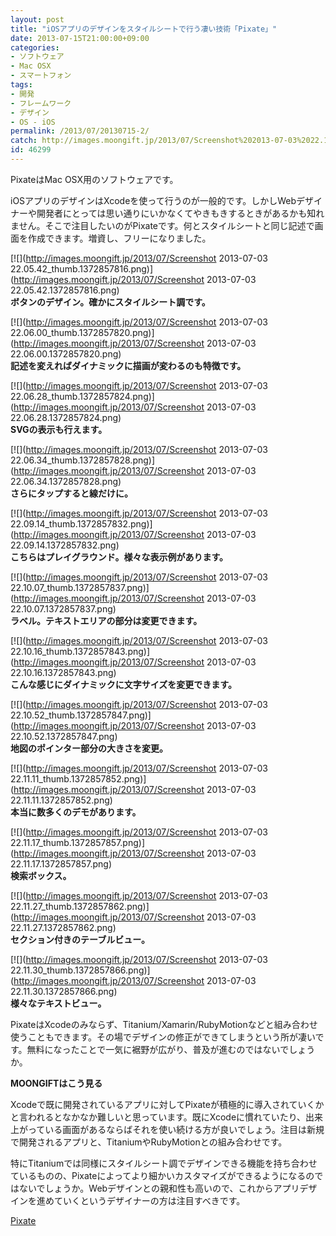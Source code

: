 ```yaml
---
layout: post
title: "iOSアプリのデザインをスタイルシートで行う凄い技術「Pixate」"
date: 2013-07-15T21:00:00+09:00
categories:
- ソフトウェア
- Mac OSX
- スマートフォン
tags: 
- 開発
- フレームワーク
- デザイン
- OS - iOS
permalink: /2013/07/20130715-2/
catch: http://images.moongift.jp/2013/07/Screenshot%202013-07-03%2022.10.16_thumb.1372857843.png
id: 46299
---
```

PixateはMac OSX用のソフトウェアです。

  
  

iOSアプリのデザインはXcodeを使って行うのが一般的です。しかしWebデザイナーや開発者にとっては思い通りにいかなくてやきもきするときがあるかも知れません。そこで注目したいのがPixateです。何とスタイルシートと同じ記述で画面を作成できます。増資し、フリーになりました。

  

[![](http://images.moongift.jp/2013/07/Screenshot 2013-07-03 22.05.42_thumb.1372857816.png)](http://images.moongift.jp/2013/07/Screenshot 2013-07-03 22.05.42.1372857816.png)  
**ボタンのデザイン。確かにスタイルシート調です。**

  

[![](http://images.moongift.jp/2013/07/Screenshot 2013-07-03 22.06.00_thumb.1372857820.png)](http://images.moongift.jp/2013/07/Screenshot 2013-07-03 22.06.00.1372857820.png)  
**記述を変えればダイナミックに描画が変わるのも特徴です。**

  

[![](http://images.moongift.jp/2013/07/Screenshot 2013-07-03 22.06.28_thumb.1372857824.png)](http://images.moongift.jp/2013/07/Screenshot 2013-07-03 22.06.28.1372857824.png)  
**SVGの表示も行えます。**

  

[![](http://images.moongift.jp/2013/07/Screenshot 2013-07-03 22.06.34_thumb.1372857828.png)](http://images.moongift.jp/2013/07/Screenshot 2013-07-03 22.06.34.1372857828.png)  
**さらにタップすると線だけに。**

  

[![](http://images.moongift.jp/2013/07/Screenshot 2013-07-03 22.09.14_thumb.1372857832.png)](http://images.moongift.jp/2013/07/Screenshot 2013-07-03 22.09.14.1372857832.png)  
**こちらはプレイグラウンド。様々な表示例があります。**

  

[![](http://images.moongift.jp/2013/07/Screenshot 2013-07-03 22.10.07_thumb.1372857837.png)](http://images.moongift.jp/2013/07/Screenshot 2013-07-03 22.10.07.1372857837.png)  
**ラベル。テキストエリアの部分は変更できます。**

  

[![](http://images.moongift.jp/2013/07/Screenshot 2013-07-03 22.10.16_thumb.1372857843.png)](http://images.moongift.jp/2013/07/Screenshot 2013-07-03 22.10.16.1372857843.png)  
**こんな感じにダイナミックに文字サイズを変更できます。**

  

[![](http://images.moongift.jp/2013/07/Screenshot 2013-07-03 22.10.52_thumb.1372857847.png)](http://images.moongift.jp/2013/07/Screenshot 2013-07-03 22.10.52.1372857847.png)  
**地図のポインター部分の大きさを変更。**

  

[![](http://images.moongift.jp/2013/07/Screenshot 2013-07-03 22.11.11_thumb.1372857852.png)](http://images.moongift.jp/2013/07/Screenshot 2013-07-03 22.11.11.1372857852.png)  
**本当に数多くのデモがあります。**

  

[![](http://images.moongift.jp/2013/07/Screenshot 2013-07-03 22.11.17_thumb.1372857857.png)](http://images.moongift.jp/2013/07/Screenshot 2013-07-03 22.11.17.1372857857.png)  
**検索ボックス。**

  

[![](http://images.moongift.jp/2013/07/Screenshot 2013-07-03 22.11.27_thumb.1372857862.png)](http://images.moongift.jp/2013/07/Screenshot 2013-07-03 22.11.27.1372857862.png)  
**セクション付きのテーブルビュー。**

  

[![](http://images.moongift.jp/2013/07/Screenshot 2013-07-03 22.11.30_thumb.1372857866.png)](http://images.moongift.jp/2013/07/Screenshot 2013-07-03 22.11.30.1372857866.png)  
**様々なテキストビュー。**

  

PixateはXcodeのみならず、Titanium/Xamarin/RubyMotionなどと組み合わせ使うこともできます。その場でデザインの修正ができてしまうという所が凄いです。無料になったことで一気に裾野が広がり、普及が進むのではないでしょうか。

  
  
  

**MOONGIFTはこう見る**

  

Xcodeで既に開発されているアプリに対してPixateが積極的に導入されていくかと言われるとなかなか難しいと思っています。既にXcodeに慣れていたり、出来上がっている画面があるならばそれを使い続ける方が良いでしょう。注目は新規で開発されるアプリと、TitaniumやRubyMotionとの組み合わせです。

  

特にTitaniumでは同様にスタイルシート調でデザインできる機能を持ち合わせているものの、Pixateによってより細かいカスタマイズができるようになるのではないでしょうか。Webデザインとの親和性も高いので、これからアプリデザインを進めていくというデザイナーの方は注目すべきです。

  
  

[Pixate](http://www.pixate.com/)

